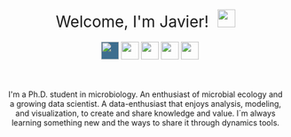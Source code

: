 <h1 style="font-weight:normal" align="center">
  &nbsp;Welcome, I'm Javier! &nbsp;<img height="32" width="32" src="https://cdn.jsdelivr.net/npm/simple-icons@v4/icons/mocha.svg" />&nbsp;
</h1>

<div align="center">
&nbsp;&nbsp;&nbsp;
<a href="https://twitter.com/TamayoLeiva_J"><img height="32" width="32" style="background-color:#3D6E8F" src="https://cdn.jsdelivr.net/npm/simple-icons@v4/icons/twitter.svg" /></a> 
<a href="https://www.kaggle.com/jtamayo"><img height="32" width="32" src="https://cdn.jsdelivr.net/npm/simple-icons@v4/icons/kaggle.svg" /></a> 
<a href="https://www.linkedin.com/in/javier-ignacio-tamayo-leiva-94613267/"><img height="32" width="32" src="https://cdn.jsdelivr.net/npm/simple-icons@v4/icons/linkedin.svg" /></a>
<a href="https://loop.frontiersin.org/people/1011798/"><img height="32" width="32" src="https://cdn.jsdelivr.net/npm/simple-icons@v4/icons/loop.svg" /></a>
<a href="https://orcid.org/0000-0003-2610-6957"><img height="32" width="32" src="https://cdn.jsdelivr.net/npm/simple-icons@v4/icons/orcid.svg" /></a>
</div>

<div align="center">
<br><br><br>
I'm a Ph.D. student in microbiology. An enthusiast of microbial ecology and a growing data scientist. A data-enthusiast that enjoys analysis, modeling, and visualization, to create and share knowledge and value. I´m always learning something new and the ways to share it through dynamics tools.
</div>
